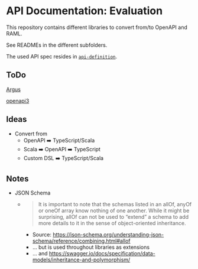 # API Documentation: Evaluation

This repository contains different libraries to convert from/to OpenAPI and RAML.

See READMEs in the different subfolders.

The used API spec resides in [`api-definition`](api-definition/README.md).

## ToDo

[Argus](https://github.com/aishfenton/Argus)

[openapi3](https://github.com/Dorthu/openapi3)

## Ideas
- Convert from
    - OpenAPI :arrow_right: TypeScript/Scala
    - Scala :arrow_right: OpenAPI :arrow_right: TypeScript
    - Custom DSL :arrow_right: TypeScript/Scala

    
## Notes
- JSON Schema
    - > It is important to note that the schemas listed in an allOf, anyOf or oneOf array know nothing of one another. While it might be surprising, allOf can not be used to “extend” a schema to add more details to it in the sense of object-oriented inheritance.
    
        - Source: https://json-schema.org/understanding-json-schema/reference/combining.html#allof
        - ... but is used throughout libraries as extensions
        - ... and https://swagger.io/docs/specification/data-models/inheritance-and-polymorphism/